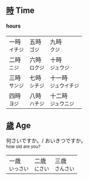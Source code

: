 

## [**時**](https://app.kanjialive.com/%E6%99%82) Time 


#### hours
||||
|-|-|-|
|一時<br><sup>イチジ</sup>|五時<br><sup>ゴジ</sup>|九時<br><sup>クジ</sup>|
|二時<br><sup>ニジ</sup>|六時<br><sup>ロクジ</sup>|十時<br><sup>ジュウジ</sup>|
|三時<br><sup>サンジ</sup>|七時<br><sup>シチジ</sup>|十一時<br><sup>ジュウイチジ</sup>|
|四時<br><sup>ヨジ</sup>|八時<br><sup>ハチジ</sup>|十二時<br><sup>ジュウニジ</sup>|


## [歳](https://app.kanjialive.com/%E6%AD%B3) Age

何さいですか。/ おいきつですか。<br><sup>how old are you?</sup>

||||
|-|-|-|
|一歳<br><sup>いっさい</sup>|二歳<br><sup>にさい</sup>|三歳<br><sup>さんさい</sup>|

